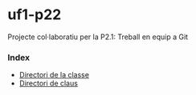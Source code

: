 # uf1-p22
Projecte col·laboratiu per la P2.1: Treball en equip a Git

### Index
- [Directori de la classe](classe)  
- [Directori de claus](claus)  
